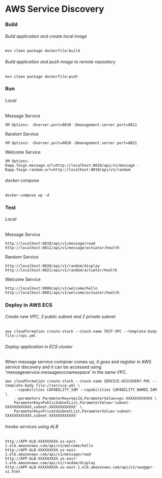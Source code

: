 # AWS Service Discovery

### Build
###### Build application and create local image
```
mvn clean package dockerfile:build
```

###### Build application and push image to remote repository
```
mvn clean package dockerfile:push
```

### Run
###### Local
Message Service
```
VM Options: -Dserver.port=8010 -Dmanagement.server.port=8011
```

Random Service
```
VM Options: -Dserver.port=8020 -Dmanagement.server.port=8021
```

Welcome Service
```
VM Options: -Dapp.feign.message.url=http://localhost:8010/api/v1/message -Dapp.feign.random.url=http://localhost:8010/api/v1/random
```

###### docker compose
```
docker-compose up -d
```

### Test
###### Local
Message Service
```
http://localhost:8010/api/v1/message/read
http://localhost:8011/api/v1/message/actuator/health
```

Random Service
```
http://localhost:8020/api/v1/random/display
http://localhost:8021/api/v1/random/actuator/health
```

Welcome Service
```
http://localhost:8000/api/v1/welcome/hello
http://localhost:8001/api/v1/welcome/actuator/health
```

### Deploy in AWS ECS
###### Create new VPC, 2 public subnet and 2 private subnet
```
aws cloudformation create-stack --stack-name TEST-VPC --template-body file://vpc.yml
```

###### Deploy application in ECS cluster
When message service container comes up, it goes and register in AWS service discovery and it can be accessed using 'messageservice.messagesvcnamespace' in the same VPC.
```
aws cloudformation create-stack --stack-name SERVICE-DISCOVERY-POC --template-body file://service.yml \
    --capabilities CAPABILITY_IAM --capabilities CAPABILITY_NAMED_IAM \
    --parameters ParameterKey=VpcId,ParameterValue=vpc-XXXXXXXXXXXX \
    ParameterKey=PublicSubnetList,ParameterValue='subnet-XXXXXXXXXXXX,subnet-XXXXXXXXXXXX' \
    ParameterKey=PrivateSubnetList,ParameterValue='subnet-XXXXXXXXXXXX,subnet-XXXXXXXXXXXX'
```

###### Invoke services using ALB
```
http://APP-ALB-XXXXXXXXX.us-east-1.elb.amazonaws.com/api/v1/welcome/hello
http://APP-ALB-XXXXXXXXX.us-east-1.elb.amazonaws.com/api/v1/message/read
http://APP-ALB-XXXXXXXXX.us-east-1.elb.amazonaws.com/api/v1/random/display
http://APP-ALB-XXXXXXXXX.us-east-1.elb.amazonaws.com/api/v1/swagger-ui.html
```